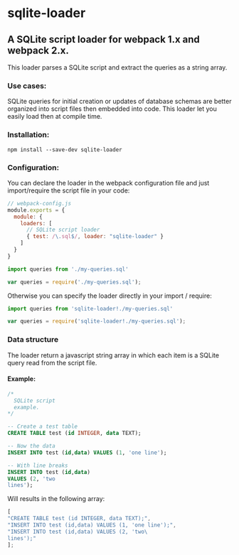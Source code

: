 # sqlite-loader
## A SQLite script loader for webpack 1.x and webpack 2.x.

This loader parses a SQLite script and extract the queries as a string array.

### Use cases:
SQLite queries for initial creation or updates of database schemas are better organized into script files then embedded into code. This loader let you easily load then at compile time.

### Installation:

```
npm install --save-dev sqlite-loader
```

### Configuration:

You can declare the loader in the webpack configuration file and just import/require the script file in your code:

```javascript
// webpack-config.js
module.exports = {
  module: {
    loaders: [
      // SQLite script loader
      { test: /\.sql$/, loader: "sqlite-loader" }
    ]
  }
}
```
```javascript
import queries from './my-queries.sql'
```
```javascript
var queries = require('./my-queries.sql');
```

Otherwise you can specify the loader directly in your import / require:

```javascript
import queries from 'sqlite-loader!./my-queries.sql'
```
```javascript
var queries = require('sqlite-loader!./my-queries.sql');
```

### Data structure

The loader return a javascript string array in which each item is a SQLite query read from the script file.

#### Example:

```sql
/*
  SQLite script
  example.
*/

-- Create a test table
CREATE TABLE test (id INTEGER, data TEXT);

-- Now the data
INSERT INTO test (id,data) VALUES (1, 'one line');

-- With line breaks
INSERT INTO test (id,data)
VALUES (2, 'two
lines');
```

Will results in the following array:

```javascript
[
"CREATE TABLE test (id INTEGER, data TEXT);",
"INSERT INTO test (id,data) VALUES (1, 'one line');",
"INSERT INTO test (id,data) VALUES (2, 'two\
lines');"
];
```
